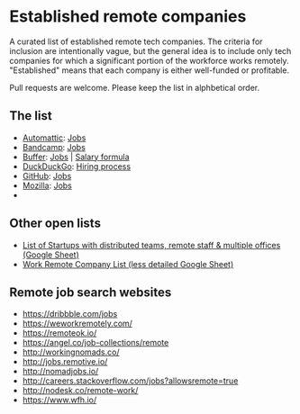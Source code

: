 # Established remote companies

A curated list of established remote tech companies. The criteria for inclusion are intentionally vague, but the general idea is to include only tech companies for which a significant portion of the workforce works remotely. "Established" means that each company is either well-funded or profitable.

Pull requests are welcome. Please keep the list in alphbetical order.

## The list

* [Automattic](https://automattic.com): [Jobs](https://automattic.com/work-with-us/)
* [Bandcamp](https://bandcamp.com): [Jobs](https://bandcamp.com/jobs)
* [Buffer](https://buffer.com): [Jobs](https://buffer.com/journey) | [Salary formula](https://open.bufferapp.com/introducing-open-salaries-at-buffer-including-our-transparent-formula-and-all-individual-salaries/)
* [DuckDuckGo](https://duckduckgo.com): [Hiring process](https://duck.co/help/company/hiring)
* [GitHub](https://github.com): [Jobs](https://github.com/about/jobs)
* [Mozilla](https://mozilla.org): [Jobs](https://careers.mozilla.org/en-US/listings/?location=remote)
* 

## Other open lists

* [List of Startups with distributed teams, remote staff & multiple offices (Google Sheet)](https://docs.google.com/spreadsheets/d/1uDdDyheNY_-Z3MtuNoFdBYBooBnUTmlYCOZ3VhcN9Sw/edit)
* [Work Remote Company List (less detailed Google Sheet)](https://docs.google.com/spreadsheets/d/1tETz3dWHkbzbXAMZ9XXdR0VKhhite-i_ON_Ei3TjFSc/edit)
 
## Remote job search websites

* https://dribbble.com/jobs
* https://weworkremotely.com/
* https://remoteok.io/
* https://angel.co/job-collections/remote
* http://workingnomads.co/
* http://jobs.remotive.io/
* http://nomadjobs.io/
* http://careers.stackoverflow.com/jobs?allowsremote=true
* http://nodesk.co/remote-work/
* https://www.wfh.io/
